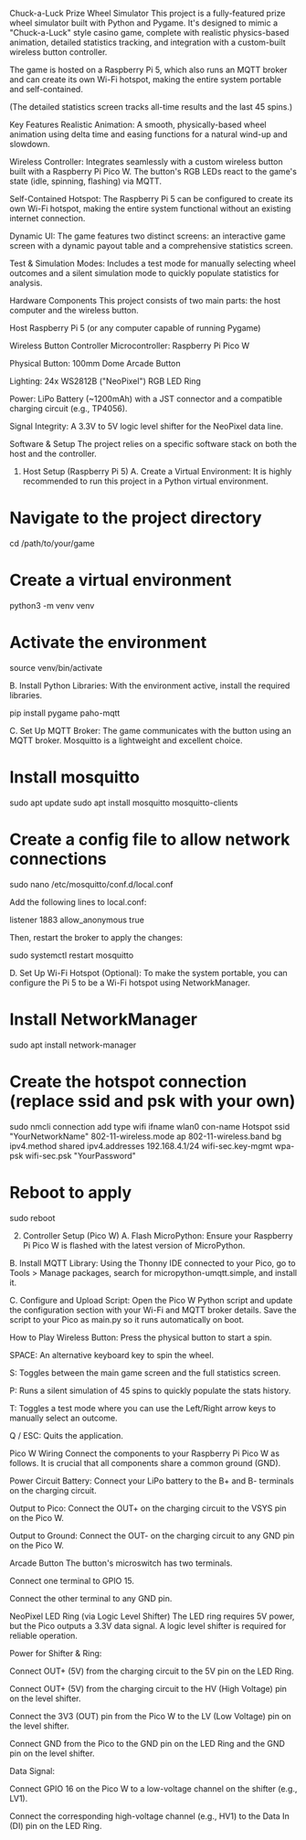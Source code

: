 Chuck-a-Luck Prize Wheel Simulator
This project is a fully-featured prize wheel simulator built with Python and Pygame. It's designed to mimic a "Chuck-a-Luck" style casino game, complete with realistic physics-based animation, detailed statistics tracking, and integration with a custom-built wireless button controller.

The game is hosted on a Raspberry Pi 5, which also runs an MQTT broker and can create its own Wi-Fi hotspot, making the entire system portable and self-contained.

(The detailed statistics screen tracks all-time results and the last 45 spins.)

Key Features
Realistic Animation: A smooth, physically-based wheel animation using delta time and easing functions for a natural wind-up and slowdown.

Wireless Controller: Integrates seamlessly with a custom wireless button built with a Raspberry Pi Pico W. The button's RGB LEDs react to the game's state (idle, spinning, flashing) via MQTT.

Self-Contained Hotspot: The Raspberry Pi 5 can be configured to create its own Wi-Fi hotspot, making the entire system functional without an existing internet connection.

Dynamic UI: The game features two distinct screens: an interactive game screen with a dynamic payout table and a comprehensive statistics screen.

Test & Simulation Modes: Includes a test mode for manually selecting wheel outcomes and a silent simulation mode to quickly populate statistics for analysis.

Hardware Components
This project consists of two main parts: the host computer and the wireless button.

Host
Raspberry Pi 5 (or any computer capable of running Pygame)

Wireless Button Controller
Microcontroller: Raspberry Pi Pico W

Physical Button: 100mm Dome Arcade Button

Lighting: 24x WS2812B ("NeoPixel") RGB LED Ring

Power: LiPo Battery (~1200mAh) with a JST connector and a compatible charging circuit (e.g., TP4056).

Signal Integrity: A 3.3V to 5V logic level shifter for the NeoPixel data line.

Software & Setup
The project relies on a specific software stack on both the host and the controller.

1. Host Setup (Raspberry Pi 5)
A. Create a Virtual Environment:
It is highly recommended to run this project in a Python virtual environment.

# Navigate to the project directory
cd /path/to/your/game

# Create a virtual environment
python3 -m venv venv

# Activate the environment
source venv/bin/activate

B. Install Python Libraries:
With the environment active, install the required libraries.

pip install pygame paho-mqtt

C. Set Up MQTT Broker:
The game communicates with the button using an MQTT broker. Mosquitto is a lightweight and excellent choice.

# Install mosquitto
sudo apt update
sudo apt install mosquitto mosquitto-clients

# Create a config file to allow network connections
sudo nano /etc/mosquitto/conf.d/local.conf

Add the following lines to local.conf:

listener 1883
allow_anonymous true

Then, restart the broker to apply the changes:

sudo systemctl restart mosquitto

D. Set Up Wi-Fi Hotspot (Optional):
To make the system portable, you can configure the Pi 5 to be a Wi-Fi hotspot using NetworkManager.

# Install NetworkManager
sudo apt install network-manager

# Create the hotspot connection (replace ssid and psk with your own)
sudo nmcli connection add type wifi ifname wlan0 con-name Hotspot ssid "YourNetworkName" 802-11-wireless.mode ap 802-11-wireless.band bg ipv4.method shared ipv4.addresses 192.168.4.1/24 wifi-sec.key-mgmt wpa-psk wifi-sec.psk "YourPassword"

# Reboot to apply
sudo reboot

2. Controller Setup (Pico W)
A. Flash MicroPython:
Ensure your Raspberry Pi Pico W is flashed with the latest version of MicroPython.

B. Install MQTT Library:
Using the Thonny IDE connected to your Pico, go to Tools > Manage packages, search for micropython-umqtt.simple, and install it.

C. Configure and Upload Script:
Open the Pico W Python script and update the configuration section with your Wi-Fi and MQTT broker details. Save the script to your Pico as main.py so it runs automatically on boot.

How to Play
Wireless Button: Press the physical button to start a spin.

SPACE: An alternative keyboard key to spin the wheel.

S: Toggles between the main game screen and the full statistics screen.

P: Runs a silent simulation of 45 spins to quickly populate the stats history.

T: Toggles a test mode where you can use the Left/Right arrow keys to manually select an outcome.

Q / ESC: Quits the application.

Pico W Wiring
Connect the components to your Raspberry Pi Pico W as follows. It is crucial that all components share a common ground (GND).

Power Circuit
Battery: Connect your LiPo battery to the B+ and B- terminals on the charging circuit.

Output to Pico: Connect the OUT+ on the charging circuit to the VSYS pin on the Pico W.

Output to Ground: Connect the OUT- on the charging circuit to any GND pin on the Pico W.

Arcade Button
The button's microswitch has two terminals.

Connect one terminal to GPIO 15.

Connect the other terminal to any GND pin.

NeoPixel LED Ring (via Logic Level Shifter)
The LED ring requires 5V power, but the Pico outputs a 3.3V data signal. A logic level shifter is required for reliable operation.

Power for Shifter & Ring:

Connect OUT+ (5V) from the charging circuit to the 5V pin on the LED Ring.

Connect OUT+ (5V) from the charging circuit to the HV (High Voltage) pin on the level shifter.

Connect the 3V3 (OUT) pin from the Pico W to the LV (Low Voltage) pin on the level shifter.

Connect GND from the Pico to the GND pin on the LED Ring and the GND pin on the level shifter.

Data Signal:

Connect GPIO 16 on the Pico W to a low-voltage channel on the shifter (e.g., LV1).

Connect the corresponding high-voltage channel (e.g., HV1) to the Data In (DI) pin on the LED Ring.
